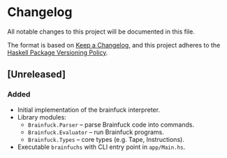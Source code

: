 # Changelog

All notable changes to this project will be documented in this file.

The format is based on [Keep a Changelog](https://keepachangelog.com/en/1.1.0/),
and this project adheres to the [Haskell Package Versioning Policy](https://pvp.haskell.org/).

## [Unreleased]

### Added
- Initial implementation of the brainfuck interpreter.
- Library modules:
  - `Brainfuck.Parser` – parse Brainfuck code into commands.
  - `Brainfuck.Evaluator` – run Brainfuck programs.
  - `Brainfuck.Types` – core types (e.g. Tape, Instructions).
- Executable `brainfuchs` with CLI entry point in `app/Main.hs`.
